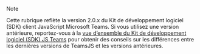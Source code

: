 > [!NOTE]
> Cette rubrique reflète la version 2.0.x du Kit de développement logiciel (SDK) client JavaScript Microsoft Teams. Si vous utilisez une version antérieure, reportez-vous à la [vue d’ensemble du Kit de développement logiciel (SDK) JS Teams](msteams-docs/msteams-platform/tabs/how-to/../../../../../tabs/how-to/using-teams-client-sdk.md) pour obtenir des conseils sur les différences entre les dernières versions de TeamsJS et les versions antérieures.
